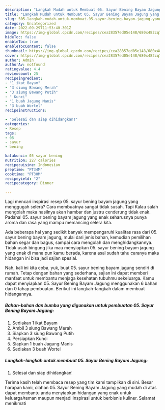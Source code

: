 ```yaml
---
description: "Langkah Mudah untuk Membuat 05. Sayur Bening Bayam Jagung yang Enak Banget"
title: "Langkah Mudah untuk Membuat 05. Sayur Bening Bayam Jagung yang Enak Banget"
slug: 505-langkah-mudah-untuk-membuat-05-sayur-bening-bayam-jagung-yang-enak-banget
category: Uncategorized
date: 2022-09-29T11:53:40.301Z
image: https://img-global.cpcdn.com/recipes/cea28357ed05e148/680x482cq70/05-sayur-bening-bayam-jagung-foto-resep-utama.jpg
hideToc: false
enableToc: true
enableTocContent: false
thumbnail: https://img-global.cpcdn.com/recipes/cea28357ed05e148/680x482cq70/05-sayur-bening-bayam-jagung-foto-resep-utama.jpg
cover: https://img-global.cpcdn.com/recipes/cea28357ed05e148/680x482cq70/05-sayur-bening-bayam-jagung-foto-resep-utama.jpg
author: Admin
authorAv: notfound
ratingvalue: 4.4
reviewcount: 25
recipeingredient:
- "1 ikat Bayam"
- "3 siung Bawang Merah"
- "3 siung Bawang Putih"
- " Kunci"
- "1 buah Jagung Manis"
- "3 buah Wortel"
recipeinstructions:

- "Selesai dan siap dihidangkan!"
categories:
- Resep
tags:
- 05
- sayur
- bening

katakunci: 05 sayur bening 
nutrition: 227 calories
recipecuisine: Indonesian
preptime: "PT34M"
cooktime: "PT30M"
recipeyield: "2"
recipecategory: Dinner

---
```



Lagi mencari inspirasi resep 05. sayur bening bayam jagung yang menggugah selera? Cara membuatnya sangat tidak susah. Tapi Kalau salah mengolah maka hasilnya akan hambar dan justru cenderung tidak enak. Padahal 05. sayur bening bayam jagung yang enak seharusnya punya aroma dan rasa yang mampu memancing selera kita.


Ada beberapa hal yang sedikit banyak mempengaruhi kualitas rasa dari 05. sayur bening bayam jagung, mulai dari jenis bahan, kemudian pemilihan bahan segar dan bagus, sampai cara mengolah dan menghidangkannya. Tidak usah bingung jika mau menyiapkan 05. sayur bening bayam jagung yang enak di mana pun kamu berada, karena asal sudah tahu caranya maka hidangan ini bisa jadi sajian spesial.




Nah, kali ini kita coba, yuk, buat 05. sayur bening bayam jagung sendiri di rumah. Tetap dengan bahan yang sederhana, sajian ini dapat memberi manfaat untuk membantu menjaga kesehatan tubuhmu sekeluarga. Kamu dapat menyiapkan 05. Sayur Bening Bayam Jagung menggunakan 6 bahan dan 0 tahap pembuatan. Berikut ini langkah-langkah dalam membuat hidangannya.

<!--inarticleads1-->

##### Bahan-bahan dan bumbu yang digunakan untuk pembuatan 05. Sayur Bening Bayam Jagung:

1. Sediakan 1 ikat Bayam
1. Ambil 3 siung Bawang Merah
1. Siapkan 3 siung Bawang Putih
1. Persiapkan  Kunci
1. Siapkan 1 buah Jagung Manis
1. Sediakan 3 buah Wortel




<!--inarticleads2-->

##### Langkah-langkah untuk membuat 05. Sayur Bening Bayam Jagung:


1. Selesai dan siap dihidangkan!



Terima kasih telah membaca resep yang tim kami tampilkan di sini. Besar harapan kami, olahan 05. Sayur Bening Bayam Jagung yang mudah di atas dapat membantu anda menyiapkan hidangan yang enak untuk keluarga/teman maupun menjadi inspirasi untuk berbisnis kuliner. Selamat menikmati
